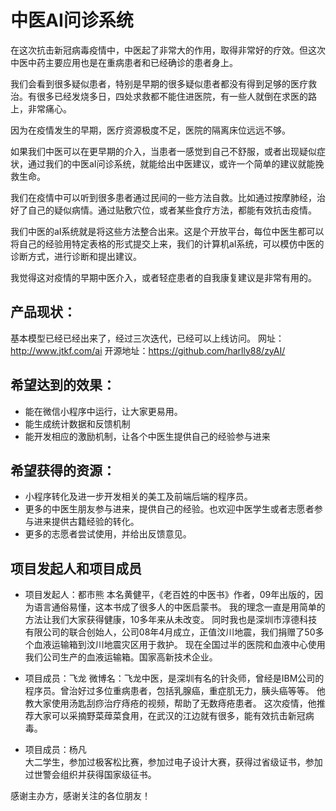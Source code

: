 ﻿# 中医AI问诊系统
在这次抗击新冠病毒疫情中，中医起了非常大的作用，取得非常好的疗效。但这次中医中药主要应用也是在重病患者和已经确诊的患者身上。

我们会看到很多疑似患者，特别是早期的很多疑似患者都没有得到足够的医疗救治。有很多已经发烧多日，四处求救都不能住进医院，有一些人就倒在求医的路上，非常痛心。

因为在疫情发生的早期，医疗资源极度不足，医院的隔离床位远远不够。

如果我们中医可以在更早期的介入，当患者一感觉到自己不舒服，或者出现疑似症状，通过我们的中医aI问诊系统，就能给出中医建议，或许一个简单的建议就能挽救生命。

我们在疫情中可以听到很多患者通过民间的一些方法自救。比如通过按摩肺经，治好了自己的疑似病情。通过贴敷穴位，或者某些食疗方法，都能有效抗击疫情。

我们中医的aI系统就是将这些方法整合出来。这是个开放平台，每位中医生都可以将自己的经验用特定表格的形式提交上来，我们的计算机aI系统，可以模仿中医的诊断方式，进行诊断和提出建议。

我觉得这对疫情的早期中医介入，或者轻症患者的自我康复建议是非常有用的。

## 产品现状：
基本模型已经已经出来了，经过三次迭代，已经可以上线访问。
网址：http://www.jtkf.com/ai
开源地址：https://github.com/harlly88/zyAI/

## 希望达到的效果：
* 能在微信小程序中运行，让大家更易用。
* 能生成统计数据和反馈机制
* 能开发相应的激励机制，让各个中医生提供自己的经验参与进来

## 希望获得的资源：
* 小程序转化及进一步开发相关的美工及前端后端的程序员。
* 更多的中医生朋友参与进来，提供自己的经验。也欢迎中医学生或者志愿者参与进来提供古籍经验的转化。
* 更多的志愿者尝试使用，并给出反馈意见。

## 项目发起人和项目成员
* 项目发起人：都市熊
  本名黄健平，《老百姓的中医书》作者，09年出版的，因为语言通俗易懂，这本书成了很多人的中医启蒙书。
  我的理念一直是用简单的方法让我们大家获得健康，10多年来从未改变。
  同时我也是深圳市淳德科技有限公司的联合创始人，公司08年4月成立，正值汶川地震，我们捐赠了50多个血液运输箱到汶川地震灾区用于救护。
  现在全国过半的医院和血液中心使用我们公司生产的血液运输箱。国家高新技术企业。

* 项目成员：飞龙
  微博名：飞龙中医，是深圳有名的针灸师，曾经是IBM公司的程序员。曾治好过多位重病患者，包括乳腺癌，重症肌无力，胰头癌等等。
  他教大家使用汤匙刮痧治疗痔疮的视频，帮助了无数痔疮患者。
  这次疫情，他推荐大家可以采摘野菜蔊菜食用，在武汉的江边就有很多，能有效抗击新冠病毒。
  
* 项目成员：杨凡  
  大二学生，参加过极客松比赛，参加过电子设计大赛，获得过省级证书，参加过世警会组织并获得国家级征书。

感谢主办方，感谢关注的各位朋友！